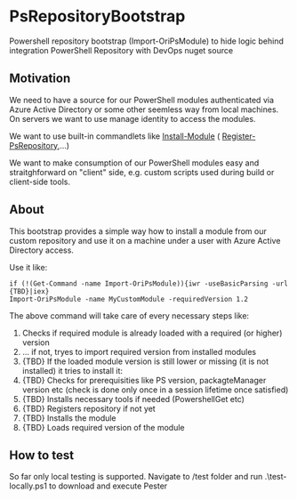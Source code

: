 # PsRepositoryBootstrap

Powershell repository bootstrap (Import-OriPsModule) to hide logic behind integration PowerShell Repository with DevOps nuget source

## Motivation

We need to have a source for our PowerShell modules authenticated via Azure Active Directory or some other seemless way from local machines. On servers we want to use manage identity to access the modules.

We want to use built-in commandlets like [Install-Module](https://docs.microsoft.com/en-us/powershell/module/powershellget/install-module) ( [Register-PsRepository](https://docs.microsoft.com/en-us/powershell/module/powershellget/register-psrepository),...)

We want to make consumption of our PowerShell modules easy and straitghforward on "client" side, e.g. custom scripts used during build or client-side tools.

## About 

This bootstrap provides a simple way how to install a module from our custom repository and use it on a machine under a user with Azure Active Directory access.

Use it like:

    if (!(Get-Command -name Import-OriPsModule)){iwr -useBasicParsing -url {TBD}|iex}
    Import-OriPsModule -name MyCustomModule -requiredVersion 1.2

The above command will take care of every necessary steps like:

1. Checks if required module is already loaded with a required (or higher) version
2. ... if not, tryes to import required version from installed modules
3. {TBD} If the loaded module version is still lower or missing (it is not installed) it tries to install it:
4. {TBD} Checks for prerequisities like PS version, packagteManager version etc (check is done only once in a session lifetime once satisfied)
5. {TBD} Installs necessary tools if needed (PowershellGet etc)
6. {TBD} Registers repository if not yet
7. {TBD} Installs the module
8. {TBD} Loads required version of the module

## How to test

So far only local testing is supported. Navigate to /test folder and run .\test-locally.ps1 to download and execute Pester